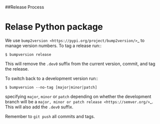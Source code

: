 ##Release Process

Relase Python package
=====================

We use `bump2version <https://pypi.org/project/bump2version/>`_ to manage version numbers.
To tag a release run::

    $ bumpversion release

This will remove the ``.dev0`` suffix from the current version, commit, and tag the release.

To switch back to a development version run::

    $ bumpversion --no-tag [major|minor|patch]

specifying ``major``, ``minor`` or ``patch`` depending on whether the development branch will be a `major, minor or patch release <https://semver.org/>`_. This will also add the ``.dev0`` suffix.

Remember to ``git push`` all commits and tags.
